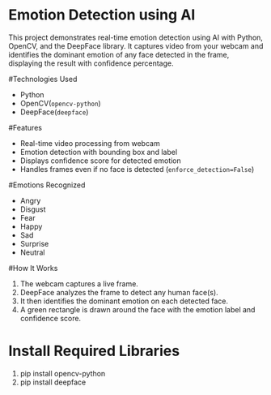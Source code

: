 # Emotion Detection using AI 

This project demonstrates real-time emotion detection using AI with Python, OpenCV, and the DeepFace library. It captures video from your webcam and identifies the dominant emotion of any face detected in the frame, displaying the result with confidence percentage.

#Technologies Used

- Python
- OpenCV(`opencv-python`)
- DeepFace(`deepface`)

#Features

- Real-time video processing from webcam
- Emotion detection with bounding box and label
- Displays confidence score for detected emotion
- Handles frames even if no face is detected (`enforce_detection=False`)

#Emotions Recognized

- Angry
- Disgust
- Fear
- Happy
- Sad
- Surprise
- Neutral

#How It Works

1. The webcam captures a live frame.
2. DeepFace analyzes the frame to detect any human face(s).
3. It then identifies the dominant emotion on each detected face.
4. A green rectangle is drawn around the face with the emotion label and confidence score.

# Install Required Libraries

1. pip install opencv-python 
2. pip install deepface

